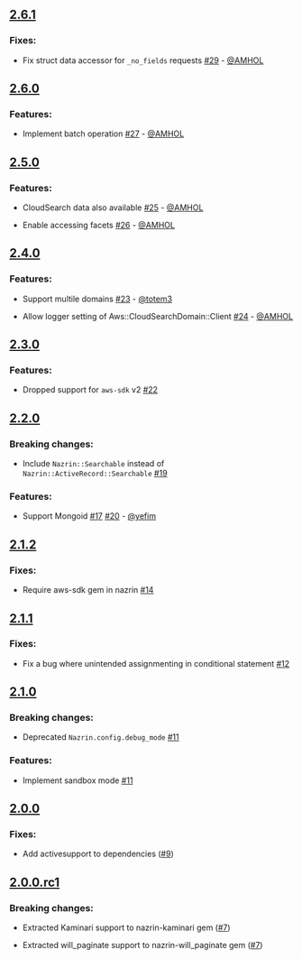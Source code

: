 ## [2.6.1](https://github.com/tsuwatch/nazrin/compare/v2.6.0...v2.6.1)

### Fixes:

* Fix struct data accessor for `_no_fields` requests [#29](https://github.com/tsuwatch/nazrin/pull/29) - [@AMHOL](https://github.com/AMHOL)

## [2.6.0](https://github.com/tsuwatch/nazrin/compare/v2.5.0...v2.6.0)

### Features:

* Implement batch operation [#27](https://github.com/tsuwatch/nazrin/pull/27) - [@AMHOL](https://github.com/AMHOL)

## [2.5.0](https://github.com/tsuwatch/nazrin/compare/v2.4.0...v2.5.0)

### Features:

* CloudSearch data also available [#25](https://github.com/tsuwatch/nazrin/pull/25) - [@AMHOL](https://github.com/AMHOL)

* Enable accessing facets [#26](https://github.com/tsuwatch/nazrin/pull/26) - [@AMHOL](https://github.com/AMHOL)

## [2.4.0](https://github.com/tsuwatch/nazrin/compare/v2.3.0...v2.4.0)

### Features:

* Support multile domains [#23](https://github.com/tsuwatch/nazrin/pull/23) - [@totem3](https://github.com/totem3)

* Allow logger setting of Aws::CloudSearchDomain::Client [#24](https://github.com/tsuwatch/nazrin/pull/24) - [@AMHOL](https://github.com/AMHOL)

## [2.3.0](https://github.com/tsuwatch/nazrin/compare/v2.2.0...v2.3.0)

### Features:

* Dropped support for `aws-sdk` v2 [#22](https://github.com/tsuwatch/nazrin/pull/22)

## [2.2.0](https://github.com/tsuwatch/nazrin/compare/v2.1.2...v2.2.0)

### Breaking changes:

* Include `Nazrin::Searchable` instead of `Nazrin::ActiveRecord::Searchable` [#19](https://github.com/tsuwatch/nazrin/pull/19)

### Features:

* Support Mongoid [#17](https://github.com/tsuwatch/nazrin/pull/17) [#20](https://github.com/tsuwatch/nazrin/pull/20) - [@yefim](https://github.com/yefim)

## [2.1.2](https://github.com/tsuwatch/nazrin/compare/v2.1.1...v2.1.2)

### Fixes:

* Require aws-sdk gem in nazrin [#14](https://github.com/tsuwatch/nazrin/pull/14)

## [2.1.1](https://github.com/tsuwatch/nazrin/compare/v2.1.0...v2.1.1)

### Fixes:

* Fix a bug where unintended assignmenting in conditional statement [#12](https://github.com/tsuwatch/nazrin/pull/12)

## [2.1.0](https://github.com/tsuwatch/nazrin/compare/v2.0.0...v2.1.0)

### Breaking changes:

* Deprecated `Nazrin.config.debug_mode` [#11](https://github.com/tsuwatch/nazrin/pull/11)

### Features:

* Implement sandbox mode [#11](https://github.com/tsuwatch/nazrin/pull/11)

## [2.0.0](https://github.com/tsuwatch/nazrin/compare/v2.0.0.rc1...v2.0.0)

### Fixes:

* Add activesupport to dependencies ([#9](https://github.com/tsuwatch/nazrin/pull/9))

## [2.0.0.rc1](https://github.com/tsuwatch/nazrin/compare/v1.0.1...v2.0.0.rc1)

### Breaking changes:

* Extracted Kaminari support to nazrin-kaminari gem ([#7](https://github.com/tsuwatch/nazrin/pull/7))

* Extracted will_paginate support to nazrin-will_paginate gem ([#7](https://github.com/tsuwatch/nazrin/pull/7))
